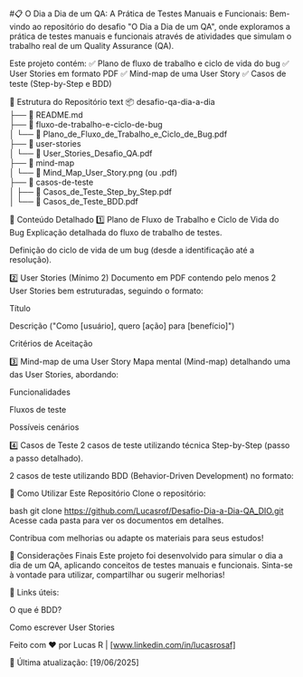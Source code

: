 #📋 O Dia a Dia de um QA: A Prática de Testes Manuais e Funcionais:
Bem-vindo ao repositório do desafio "O Dia a Dia de um QA", onde exploramos a prática de testes manuais e funcionais através de atividades que simulam o trabalho real de um Quality Assurance (QA).

Este projeto contém:
✅ Plano de fluxo de trabalho e ciclo de vida do bug
✅ User Stories em formato PDF
✅ Mind-map de uma User Story
✅ Casos de teste (Step-by-Step e BDD)

📂 Estrutura do Repositório
text
📦 desafio-qa-dia-a-dia  
├── 📄 README.md  
├── 📂 fluxo-de-trabalho-e-ciclo-de-bug  
│   └── 📄 Plano_de_Fluxo_de_Trabalho_e_Ciclo_de_Bug.pdf  
├── 📂 user-stories  
│   └── 📄 User_Stories_Desafio_QA.pdf  
├── 📂 mind-map  
│   └── 📄 Mind_Map_User_Story.png (ou .pdf)  
├── 📂 casos-de-teste  
│   ├── 📄 Casos_de_Teste_Step_by_Step.pdf  
│   └── 📄 Casos_de_Teste_BDD.pdf  

📌 Conteúdo Detalhado
1️⃣ Plano de Fluxo de Trabalho e Ciclo de Vida do Bug
Explicação detalhada do fluxo de trabalho de testes.

Definição do ciclo de vida de um bug (desde a identificação até a resolução).

2️⃣ User Stories (Mínimo 2)
Documento em PDF contendo pelo menos 2 User Stories bem estruturadas, seguindo o formato:

Título

Descrição ("Como [usuário], quero [ação] para [benefício]")

Critérios de Aceitação

3️⃣ Mind-map de uma User Story
Mapa mental (Mind-map) detalhando uma das User Stories, abordando:

Funcionalidades

Fluxos de teste

Possíveis cenários

4️⃣ Casos de Teste
2 casos de teste utilizando técnica Step-by-Step (passo a passo detalhado).

2 casos de teste utilizando BDD (Behavior-Driven Development) no formato:

🚀 Como Utilizar Este Repositório
Clone o repositório:

bash
git clone https://github.com/Lucasrof/Desafio-Dia-a-Dia-QA_DIO.git  
Acesse cada pasta para ver os documentos em detalhes.

Contribua com melhorias ou adapte os materiais para seus estudos!

📝 Considerações Finais
Este projeto foi desenvolvido para simular o dia a dia de um QA, aplicando conceitos de testes manuais e funcionais. Sinta-se à vontade para utilizar, compartilhar ou sugerir melhorias!

🔗 Links úteis:

O que é BDD?

Como escrever User Stories

Feito com ❤️ por Lucas R | [www.linkedin.com/in/lucasrosaf] 

📅 Última atualização: [19/06/2025]
